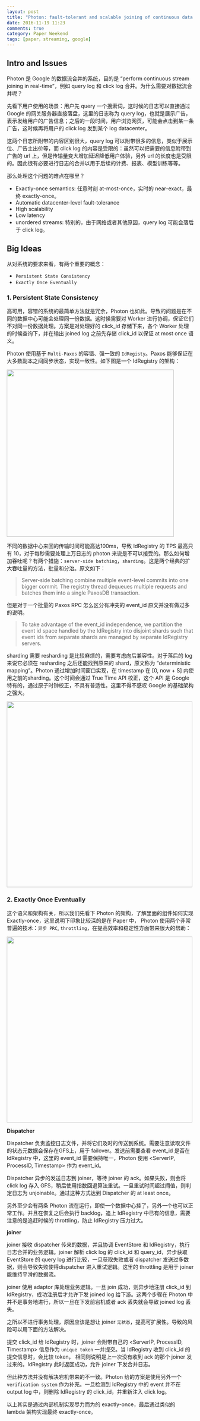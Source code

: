 ```yaml
---
layout: post
title: "Photon: fault-tolerant and scalable joining of continuous data streams"
date: 2016-11-19 11:23
comments: true
category: Paper Weekend
tags: [paper，streaming, google]
---
```


## Intro and Issues

Photon 是 Google 的数据流合并的系统，目的是 “perform continuous stream joining in real-time”，例如 query log 和 click log 合并。为什么需要对数据流合并呢？

先看下用户使用的场景：用户先 query 一个搜索词，这时候的日志可以直接通过 Google 的网关服务器直接落盘，这里的日志称为 query log，也就是展示广告，表示发给用户的广告信息；之后的一段时间，用户浏览网页，可能会点击到某一条广告，这时候再将用户的 click log 发到某个 log datacenter。

这两个日志所附带的内容区别很大，query log 可以附带很多的信息，类似于展示位、广告主出价等，而 click log 的内容是受限的：虽然可以把需要的信息附带到广告的 url 上，但是传输量变大增加延迟降低用户体验，另外 url 的长度也是受限的。因此很有必要进行日志的合并以用于后续的计费、报表、模型训练等等。

那么处理这个问题的难点在哪里？

<!--more-->

* Exactly-once semantics: 任意时刻 at-most-once，实时的 near-exact，最终 exactly-once。
* Automatic datacenter-level fault-tolerance
* High scalability
* Low latency
* unordered streams: 特别的，由于网络或者其他原因，query log 可能会落后于 click log。

## Big Ideas

从对系统的要求来看，有两个重要的概念：

* `Persistent State Consistency`
* `Exactly Once Eventually`

### 1. Persistent State Consistency

高可用，容错的系统的最简单方法就是冗余，Photon 也如此。导致的问题是在不同的数据中心可能会处理同一份数据。这时候需要对 Worker 进行协调，保证它们不对同一份数据处理。方案是对处理好的 click_id 存储下来，各个 Worker 处理的时候查询下，并在输出 joined log 之前先存储 click_id 以保证 at most once 语义。

Photon 使用基于 `Multi-Paxos` 的容错、强一致的 `IdRegisty`。Paxos 能够保证在大多数副本之间同步状态，实现一致性。如下图是一个 IdRegistry 的架构：

<img src="http://7xqfqs.com1.z0.glb.clouddn.com/public/16-11-26/63413408.jpg" width="450px"/>

不同的数据中心来回的传输时间可能高达100ms，导致 IdRegistry 的 TPS 最高只有 10，对于每秒需要处理上万日志的 photon 来说是不可以接受的。那么如何增加吞吐呢？有两个措施：`server-side batching`，`sharding`。这是两个经典的扩大吞吐量的方法，批量和分治。原文如下：

> Server-side batching combine multiple event-level commits into one bigger commit. The registry thread dequeues multiple requests and batches them into a single PaxosDB transaction.

但是对于一个批量的 Paxos RPC 怎么区分有冲突的 event_id 原文并没有做过多的说明。

> To take advantage of the event_id independence, we partition the event id space handled by the IdRegistry into disjoint shards such that event ids from separate shards are managed by separate IdRegistry servers. 

sharding 需要 resharding 是比较麻烦的，需要考虑向后兼容性。对于落后的 log 来说它必须在 resharding 之后还能找到原来的 shard，原文称为 “deterministic mapping”。Photon 通过增加时间窗口实现，在 timestamp 在 [0, now + S] 内使用之前的sharding。这个时间会通过 True Time API 校正，这个 API 是 Google 特有的，通过原子时钟校正，不具有普适性。这里不得不感叹 Google 的基础架构之强大。

<img src="http://7xqfqs.com1.z0.glb.clouddn.com/public/16-11-26/39260007.jpg" width="500px"/>

### 2. Exactly Once Eventually

这个语义和架构有关，所以我们先看下 Photon 的架构，了解里面的组件如何实现 Exactly-once，这里说明下印象比较深的是在 Paper 中， Photon 使用两个非常普遍的技术：`异步 PRC`, `throttling`，在提高效率和稳定性方面带来很大的帮助：

<img src="http://7xqfqs.com1.z0.glb.clouddn.com/public/16-11-26/70920655.jpg" width="500px"/>

**Dispatcher**

Dispatcher 负责监控日志文件，并将它们及时的传送到系统。需要注意读取文件的状态元数据会保存在GFS上，用于 failover。发送前需要查看 event_id 是否在 IdRegistry 中，这里的 event_id 需要保持唯一，Photon 使用 <ServerIP, ProcessID, Timestamp> 作为 event_id。

Dispatcher 异步的发送日志到 joiner，等待 joiner 的 ack。如果失败，则会将 click log 存入 GFS，稍后使用指数回退算法重试。一旦重试时间超过阈值，则判定日志为 unjoinable。通过这种方式达到 Dispatcher 的 at least once。

另外至少会有两条 Photon 流在运行，即使一个数据中心挂了，另外一个也可以正常工作。并且在恢复之后会执行 backlog，追上 IdRegistry 中已有的信息，需要注意的是追赶时候的 throttling，防止 IdRegistry 压力过大。

**joiner**

joiner 接收 dispatcher 传来的数据，并且协调 EventStore 和 IdRegistry，执行日志合并的业务逻辑。joiner 解析 click log 的 click_id 和 query_id，异步获取 EventStore 的 query log 进行比较，一旦获取失败或者 dispatcher 发送过多数据，则会导致失败使得dispatcher 进入重试逻辑。这里的 throttling 是用于 joiner 能维持平滑的数据流。

joiner 使用 adaptor 库处理业务逻辑。一旦 join 成功，则异步地注册 click_id 到 IdRegistry，成功注册后才允许下发 joined log 给下游。这两个步骤在 Photon 中并不是事务地进行，所以一旦在下发前宕机或者 ack 丢失就会导致 joined log 丢失。

之所以不进行事务处理，原因应该是想让 joiner `无状态`，提高可扩展性。导致的风险可以用下面的方法解决。

提交 click_id 给 IdRegistry 时，joiner 会附带自己的 <ServerIP, ProcessID, Timestamp> 信息作为 `unique token` 一并提交。当 IdRegistry 收到 click_id 的提交信息时，会比较 token，
相同则说明是上一次没有收到 ack 的那个 joiner 发过来的。IdRegistry 此时返回成功，允许 joiner 下发合并日志。

但此种方法并没有解决宕机带来的不一致。Photon 给的方案是使用另外一个 `verification system` 作为补充。一旦检测到 IdRegistry 中的 event 并不在 output log 中，则删除 IdRegistry 的 click_id，并重新注入 click log。

以上其实是通过内部机制实现尽力而为的 exactly-once，最后通过类似的 lambda 架构实现最终 exactly-once。








